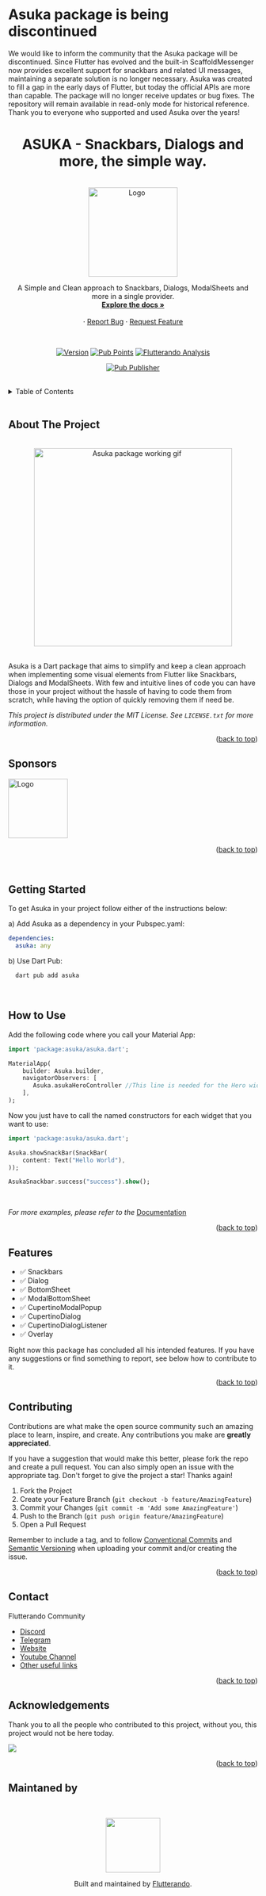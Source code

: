 # Asuka package is being discontinued

We would like to inform the community that the Asuka package will be discontinued.
Since Flutter has evolved and the built-in ScaffoldMessenger now provides excellent support for snackbars and related UI messages, maintaining a separate solution is no longer necessary.
Asuka was created to fill a gap in the early days of Flutter, but today the official APIs are more than capable.
The package will no longer receive updates or bug fixes. The repository will remain available in read-only mode for historical reference.
Thank you to everyone who supported and used Asuka over the years!

<a name="readme-top"></a>

<h1 align="center">ASUKA - Snackbars, Dialogs and more, the simple way.</h1>

<!-- PROJECT LOGO -->
<br />
<div align="center">
  <a href="https://pub.dev/packages/asuka">
    <img src="https://raw.githubusercontent.com/Flutterando/asuka/master/readme_assets/logo.png" alt="Logo" width="180">
  </a>

  <p align="center">
    A Simple and Clean approach to Snackbars, Dialogs, ModalSheets and more in a single provider.
    <br />
    <a href="https://pub.dev/documentation/asuka/latest/"><strong>Explore the docs »</strong></a>
    <br />
    <br />
    <!-- <a href="https://link para o demo">View Demo</a> -->
    ·
    <a href="https://github.com/flutterando/asuka/issues">Report Bug</a>
    ·
    <a href="https://github.com/flutterando/asuka/issues">Request Feature</a>
  </p>

<br>

<!--  SHIELDS  ---->

[![Version](https://img.shields.io/github/v/release/flutterando/asuka?style=plastic)](https://pub.dev/packages/asuka)
[![Pub Points](https://img.shields.io/pub/points/asuka?label=pub%20points&style=plastic)](https://pub.dev/packages/asuka/score)
[![Flutterando Analysis](https://img.shields.io/badge/style-flutterando__analysis-blueviolet?style=plastic)](https://pub.dev/packages/flutterando_analysis/)

[![Pub Publisher](https://img.shields.io/pub/publisher/asuka?style=plastic)](https://pub.dev/publishers/flutterando.com.br/packages)

</div>

<br>

<!-- TABLE OF CONTENTS -->
<details>
  <summary>Table of Contents</summary>
  <ol>
    <li><a href="#about-the-project">About The Project</a></li>
    <li><a href="#sponsors">Sponsors</a></li>
    <li><a href="#getting-started">Getting Started</a></li>
    <li><a href="#how-to-use">How to Use</a></li>
    <li><a href="#features">Features</a></li>
    <li><a href="#contributing">Contributing</a></li>
    <li><a href="#contact">Contact</a></li>
    <li><a href="#acknowledgements">Acknowledgements</a></li>
  </ol>
</details>

<br>

<!-- ABOUT THE PROJECT -->

## About The Project

<!-- PROJECT EXAMPLE (IMAGE) -->

<br>
<Center>
<img src="https://raw.githubusercontent.com/Flutterando/asuka/master/readme_assets/Asuka.gif" alt="Asuka package working gif" width="400">
</Center>

<br>

<!-- PROJECT DESCRIPTION -->

Asuka is a Dart package that aims to simplify and keep a clean approach when implementing some visual elements from Flutter like Snackbars, Dialogs and ModalSheets.
With few and intuitive lines of code you can have those in your project without the hassle of having to code them from scratch, while having the option of quickly removing them if need be.

<i> This project is distributed under the MIT License. See `LICENSE.txt` for more information.</i>

<p align="right">(<a href="#readme-top">back to top</a>)</p>

<!-- SPONSORS -->

## Sponsors

<a href="https://fteam.dev">
    <img src="https://raw.githubusercontent.com/Flutterando/asuka/master/readme_assets/sponsor-logo.png" alt="Logo" width="120">
  </a>

<p align="right">(<a href="#readme-top">back to top</a>)</p>
<br>

<!-- GETTING STARTED -->

## Getting Started

To get Asuka in your project follow either of the instructions below:

a) Add Asuka as a dependency in your Pubspec.yaml:

```yaml
dependencies:
  asuka: any
```

b) Use Dart Pub:

```sh
  dart pub add asuka
```

<br>

## How to Use

Add the following code where you call your Material App:

```dart
import 'package:asuka/asuka.dart';

MaterialApp(
    builder: Asuka.builder,
    navigatorObservers: [
       Asuka.asukaHeroController //This line is needed for the Hero widget to work
    ],
);
```

Now you just have to call the named constructors for each widget that you want to use:

```dart
import 'package:asuka/asuka.dart';

Asuka.showSnackBar(SnackBar(
    content: Text("Hello World"),
));

AsukaSnackbar.success("success").show();
```

<br>

_For more examples, please refer to the_ [Documentation](https://pub.dev/documentation/asuka/latest/)

<p align="right">(<a href="#readme-top">back to top</a>)</p>

<!-- FEATURES -->

## Features

- ✅ Snackbars
- ✅ Dialog
- ✅ BottomSheet
- ✅ ModalBottomSheet
- ✅ CupertinoModalPopup
- ✅ CupertinoDialog
- ✅ CupertinoDialogListener
- ✅ Overlay

Right now this package has concluded all his intended features. If you have any suggestions or find something to report, see below how to contribute to it.

<p align="right">(<a href="#readme-top">back to top</a>)</p>

<!-- CONTRIBUTING -->

## Contributing

<!-- 🚧 [Contributing Guidelines]() - _Work in Progress_ 🚧 -->

Contributions are what make the open source community such an amazing place to learn, inspire, and create. Any contributions you make are **greatly appreciated**.

If you have a suggestion that would make this better, please fork the repo and create a pull request. You can also simply open an issue with the appropriate tag.
Don't forget to give the project a star! Thanks again!

1. Fork the Project
2. Create your Feature Branch (`git checkout -b feature/AmazingFeature`)
3. Commit your Changes (`git commit -m 'Add some AmazingFeature'`)
4. Push to the Branch (`git push origin feature/AmazingFeature`)
5. Open a Pull Request

Remember to include a tag, and to follow [Conventional Commits](https://www.conventionalcommits.org/en/v1.0.0/) and [Semantic Versioning](https://semver.org/) when uploading your commit and/or creating the issue.

<p align="right">(<a href="#readme-top">back to top</a>)</p>

<!-- CONTACT -->

## Contact

Flutterando Community

- [Discord](https://discord.gg/qNBDHNARja)
- [Telegram](https://t.me/flutterando)
- [Website](https://www.flutterando.com.br)
- [Youtube Channel](https://www.youtube.com.br/flutterando)
- [Other useful links](https://linktr.ee/flutterando)

<p align="right">(<a href="#readme-top">back to top</a>)</p>

<!-- ACKNOWLEDGEMENTS -->

## Acknowledgements

Thank you to all the people who contributed to this project, without you, this project would not be here today.

<a href="https://github.com/flutterando/asuka/graphs/contributors">
  <img src="https://contrib.rocks/image?repo=flutterando/asuka" />
</a>
<!-- Bot para Lista de contribuidores - https://allcontributors.org/  -->
<!-- Opção (utilizada no momento): https://contrib.rocks/preview?repo=flutterando%2Fasuka -->

<p align="right">(<a href="#readme-top">back to top</a>)</p>

<!-- MANTAINED BY -->

## Maintaned by

<br>

<p align="center">
  <a href="https://www.flutterando.com.br">
    <img width="110px" src="https://raw.githubusercontent.com/Flutterando/asuka/master/readme_assets/logo-flutterando.png">

  </a>
  <p align="center">
    Built and maintained by <a href="https://www.flutterando.com.br">Flutterando</a>.
  </p>
</p>
